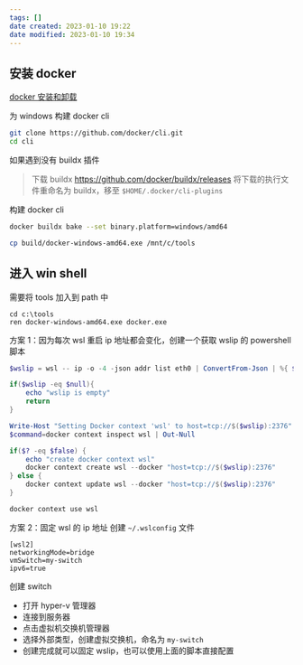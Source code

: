 ```yaml
---
tags: []
date created: 2023-01-10 19:22
date modified: 2023-01-10 19:34
---
```


## 安装 docker

[docker 安装和卸载](../docker/docker%20安装和卸载.md)

为 windows 构建 docker cli
```bash
git clone https://github.com/docker/cli.git  
cd cli
```

如果遇到没有 buildx 插件
>下载 buildx https://github.com/docker/buildx/releases
> 将下载的执行文件重命名为 buildx，移至 `$HOME/.docker/cli-plugins`

构建 docker cli
```bash
docker buildx bake --set binary.platform=windows/amd64

cp build/docker-windows-amd64.exe /mnt/c/tools
```

## 进入 win shell

需要将 tools 加入到 path 中
```shell
cd c:\tools  
ren docker-windows-amd64.exe docker.exe
```

方案 1：因为每次 wsl 重启 ip 地址都会变化，创建一个获取 wslip 的 powershell 脚本
```ps1
$wslip = wsl -- ip -o -4 -json addr list eth0 | ConvertFrom-Json | %{ $_.addr_info.local } | ?{ $_ }

if($wslip -eq $null){
    echo "wslip is empty"
    return
}

Write-Host "Setting Docker context 'wsl' to host=tcp://$($wslip):2376"
$command=docker context inspect wsl | Out-Null

if($? -eq $false) {
    echo "create docker context wsl"
    docker context create wsl --docker "host=tcp://$($wslip):2376"
} else {
    docker context update wsl --docker "host=tcp://$($wslip):2376"
}

docker context use wsl
```

方案 2：固定 wsl 的 ip 地址
创建 `~/.wslconfig` 文件
```config
[wsl2]
networkingMode=bridge
vmSwitch=my-switch
ipv6=true
```

创建 switch
- 打开 hyper-v 管理器
- 连接到服务器
- 点击虚拟机交换机管理器
- 选择外部类型，创建虚拟交换机，命名为 `my-switch`
- 创建完成就可以固定 wslip，也可以使用上面的脚本直接配置


